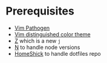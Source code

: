 # Prerequisites
- [Vim Pathogen](https://github.com/tpope/vim-pathogen)
- [Vim distinguished color theme](https://github.com/Lokaltog/vim-distinguished)
- [Z](https://github.com/rupa/z) which is a new `j`
- [N](https://github.com/visionmedia/n) to handle node versions
- [HomeShick](https://github.com/andsens/homeshick) to handle dotfiles repo
